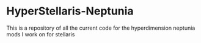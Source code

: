 # HyperStellaris-Neptunia
This is a repository of all the current code for the hyperdimension neptunia mods I work on for stellaris
